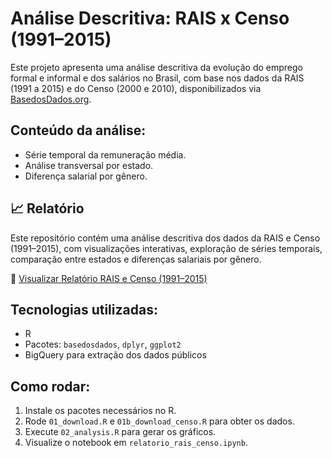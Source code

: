 # Análise Descritiva: RAIS x Censo (1991–2015)

Este projeto apresenta uma análise descritiva da evolução do emprego formal e informal e dos salários no Brasil, com base nos dados da RAIS (1991 a 2015) e do Censo (2000 e 2010), disponibilizados via [BasedosDados.org](https://basedosdados.org/).

## Conteúdo da análise:
-  Série temporal da remuneração média.
-  Análise transversal por estado.
-  Diferença salarial por gênero.


## 📈 Relatório 

Este repositório contém uma análise descritiva dos dados da RAIS e Censo (1991–2015), com visualizações interativas, exploração de séries temporais, comparação entre estados e diferenças salariais por gênero.

🔗 [ Visualizar Relatório RAIS e Censo (1991–2015)](https://nbviewer.org/github/raissaalvimt/meu_projeto_rais/blob/main/src/relatorio_rais_censo_final.ipynb)

## Tecnologias utilizadas:
- R
- Pacotes: `basedosdados`, `dplyr`, `ggplot2`
- BigQuery para extração dos dados públicos

## Como rodar:
1. Instale os pacotes necessários no R.
2. Rode `01_download.R` e `01b_download_censo.R` para obter os dados.
3. Execute `02_analysis.R` para gerar os gráficos.
4. Visualize o notebook em `relatorio_rais_censo.ipynb`.







